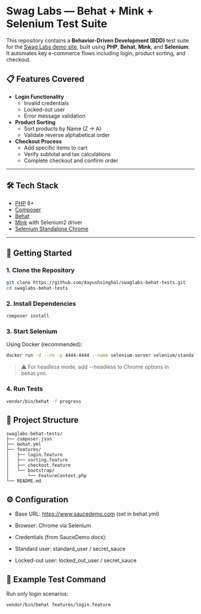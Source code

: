 # Swag Labs — Behat + Mink + Selenium Test Suite

This repository contains a **Behavior-Driven Development (BDD)** test suite for the [Swag Labs demo site](https://www.saucedemo.com), built using **PHP**, **Behat**, **Mink**, and **Selenium**.  
It automates key e-commerce flows including login, product sorting, and checkout.

## 📋 Features Covered

- **Login Functionality**
  - Invalid credentials
  - Locked-out user
  - Error message validation
- **Product Sorting**
  - Sort products by Name (Z → A)
  - Validate reverse alphabetical order
- **Checkout Process**
  - Add specific items to cart
  - Verify subtotal and tax calculations
  - Complete checkout and confirm order

---

## 🛠 Tech Stack

- [PHP](https://www.php.net/) 8+
- [Composer](https://getcomposer.org/)
- [Behat](https://behat.org/)
- [Mink](https://mink.behat.org/) with Selenium2 driver
- [Selenium Standalone Chrome](https://hub.docker.com/r/selenium/standalone-chrome)

---

## 🚀 Getting Started

### 1. Clone the Repository

```bash
git clone https://github.com/4ayushsinghal/swaglabs-behat-tests.git
cd swaglabs-behat-tests
```

### 2. Install Dependencies

```bash
composer install
```

### 3. Start Selenium

Using Docker (recommended):

```bash
docker run -d --rm -p 4444:4444 --name selenium-server selenium/standalone-chrome
```

> ⚠️ For headless mode, add --headless to Chrome options in behat.yml.

### 4. Run Tests

```bash
vendor/bin/behat -f progress
```

## 📁 Project Structure

```pgsql
swaglabs-behat-tests/
├── composer.json
├── behat.yml
├── features/
│   ├── login.feature
│   ├── sorting.feature
│   ├── checkout.feature
│   └── bootstrap/
│       └── FeatureContext.php
└── README.md
```

## ⚙ Configuration

- Base URL: https://www.saucedemo.com (set in behat.yml)

- Browser: Chrome via Selenium

- Credentials (from SauceDemo docs):

- Standard user: standard_user / secret_sauce

- Locked-out user: locked_out_user / secret_sauce

## 🧪 Example Test Command

Run only login scenarios:

```bash
vendor/bin/behat features/login.feature
```
